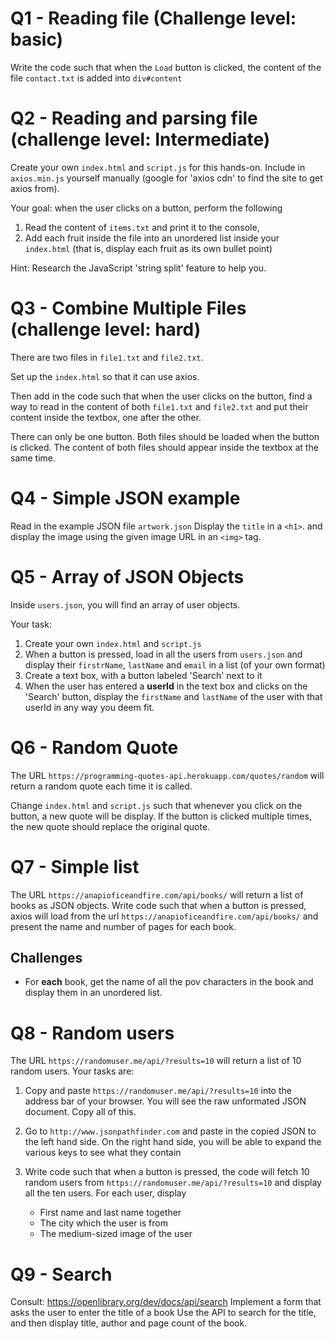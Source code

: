 # Q1 - Reading file (Challenge level: basic)

Write the code such that when the `Load` button is clicked, the content of the file
`contact.txt` is added into `div#content`

# Q2 - Reading and parsing file (challenge level: Intermediate)

Create your own `index.html` and `script.js` for this hands-on. Include in `axios.min.js` 
yourself manually (google for 'axios cdn' to find the site to get axios from).

Your goal: when the user clicks on a button, perform the following

1. Read the content of `items.txt` and print it to the console,
2. Add each fruit inside the file into an unordered list inside your `index.html` (that is, display each fruit
as its own bullet point)

Hint: Research the JavaScript 'string split' feature to help you.

# Q3 - Combine Multiple Files (challenge level: hard)
There are two files in `file1.txt` and `file2.txt`.

Set up the `index.html` so that it can use axios.

Then add in the code such that when the user clicks on the button, find a way to
read in the content of both `file1.txt` and `file2.txt` and put their content
inside the textbox, one after the other.

There can only be one button. Both files should be loaded when the button is clicked.
The content of both files should appear inside the textbox at the same time.

# Q4 - Simple JSON example

Read in the example JSON file `artwork.json`
Display the `title` in a `<h1>`. and display the image using the given image URL in an `<img>` tag.

# Q5 - Array of JSON Objects

Inside `users.json`, you will find an array of user objects.

Your task: 

1. Create your own `index.html` and `script.js`
2. When a button is pressed, load in all the users from `users.json` and display their `firstrName`, `lastName` and `email` in a list (of your own format)
3. Create a text box, with a button labeled 'Search' next to it
4. When the user has entered a **userId** in the text box and clicks on the 'Search' button, display the `firstName` and `lastName` of the user with that userId in any way you deem fit.

# Q6 - Random Quote
The URL `https://programming-quotes-api.herokuapp.com/quotes/random` will return a random quote each time it is called. 

Change `index.html` and `script.js` such that whenever you click on the button, a new quote will be display. If the button is clicked multiple times, the new quote
should replace the original quote.

# Q7 - Simple list
The URL `https://anapioficeandfire.com/api/books/` will return a list of books as JSON objects. Write code such that when a button is pressed,  axios will load from
the url `https://anapioficeandfire.com/api/books/` and present the name and number of pages for each book.

## Challenges ##
* For **each** book,  get the name of all the pov characters in the book and display them in an unordered list.

# Q8 - Random users
The URL `https://randomuser.me/api/?results=10` will return a list of 10 random users. Your tasks are:

1. Copy and paste `https://randomuser.me/api/?results=10` into the address bar of your browser. You will see the raw unformated JSON document. Copy all of this.

2. Go to `http://www.jsonpathfinder.com` and paste in the copied JSON to the left hand side. On the right hand side, you will be able to expand the various keys to see what they contain

3. Write code such that when a button is pressed, the code will fetch 10 random users from `https://randomuser.me/api/?results=10` and display all the ten users. For each user, display
  
   * First name and last name together
   * The city which the user is from
   * The medium-sized image of the user


# Q9 - Search
Consult: https://openlibrary.org/dev/docs/api/search 
Implement a form that asks the user to enter the title of a book
Use the API to search for the title, and then display
title, author and page count of the book.
